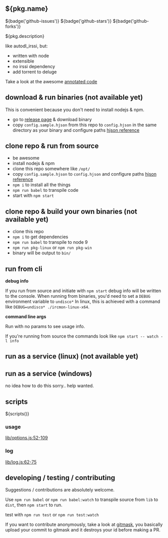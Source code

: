 ## ${pkg.name}

${badge('github-issues')} ${badge('github-stars')} ${badge('github-forks')}

${pkg.description}

like autodl_irssi, but:

-   written with node
-   extensible
-   no irssi dependency
-   add torrent to deluge

Take a look at the awesome [annotated code](https://fauxilla.github.io/ircmon/lib/index.js.html)

## download & run binaries (not available yet)

This is convenient because you don't need to install nodejs & npm.

-   go to [release page](https://github.com/fauxilla/ircmon/releases) & download binary
-   copy `config.sample.hjson` from this repo to `config.hjson` in the same
    directory as your binary and configure paths
    [hjson reference](http://hjson.org/)

## clone repo & run from source

-   be awesome
-   install nodejs & npm
-   clone this repo somewhere like `/opt/`
-   copy `config.sample.hjson` to `config.hjson` and configure paths
    [hjson reference](http://hjson.org/)
-   `npm i` to install all the things
-   `npm run babel` to transpile code
-   start with `npm start`

## clone repo & build your own binaries (not available yet)

-   clone this repo
-   `npm i` to get dependencies
-   `npm run babel` to transpile to node 9
-   `npm run pkg-linux` or `npm run pkg-win`
-   binary will be output to `bin/`

## run from cli

**debug info**

If you run from source and initiate with `npm start` debug info will be written to the console. When running from binaries, you'd need to set a `DEBUG` environment variable to `undisco*` In linux, this is achieved with a command like `DEBUG=undisco* ./ircmon-linux-x64`.

**command line args**

Run with no params to see usage info.

If you're running from source the commands look like `npm start -- watch -l info`

## run as a service (linux) (not available yet)

## run as a service (windows)

no idea how to do this sorry.. help wanted.

## scripts

${scripts()}

### usage

[lib/options.js:52-109](https://github.com/fauxilla/ircmon/blob/52c7c0f26563a21b78f3a1c4150898ff907fabac/lib/options.js#L52-L109 "Source code on GitHub")

### log

[lib/log.js:62-75](https://github.com/fauxilla/ircmon/blob/52c7c0f26563a21b78f3a1c4150898ff907fabac/lib/log.js#L62-L75 "Source code on GitHub")

## developing / testing / contributing

Suggestions / contributions are absolutely welcome.

Use `npm run babel` or `npm run babel:watch` to transpile source from `lib` to
`dist`, then `npm start` to run.

test with `npm run test` or `npm run test:watch`

If you want to contribute anonymously, take a look at [gitmask](https://www.gitmask.com/), you basically upload your commit to gitmask and it destroys your id before making a PR.
